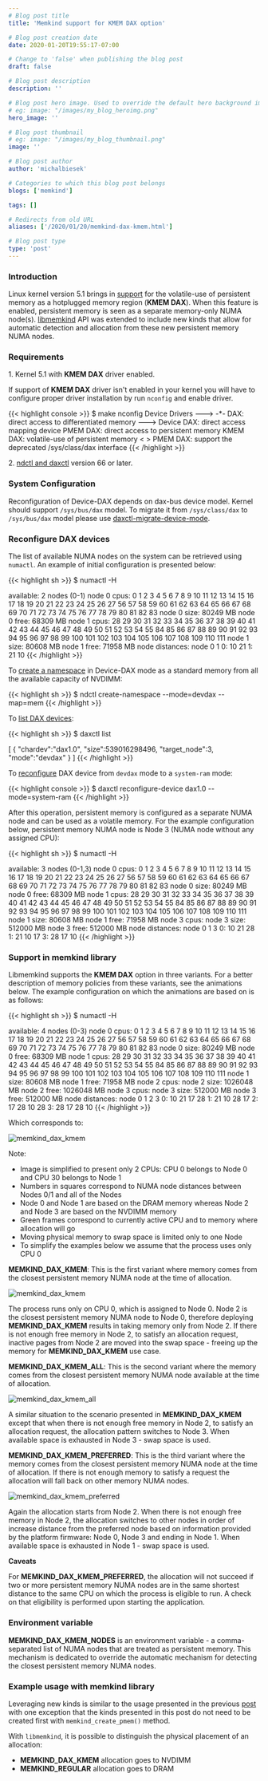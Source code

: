 ```yaml
---
# Blog post title
title: 'Memkind support for KMEM DAX option'

# Blog post creation date
date: 2020-01-20T19:55:17-07:00

# Change to 'false' when publishing the blog post
draft: false

# Blog post description
description: ''

# Blog post hero image. Used to override the default hero background image.
# eg: image: "/images/my_blog_heroimg.png"
hero_image: ''

# Blog post thumbnail
# eg: image: "/images/my_blog_thumbnail.png"
image: ''

# Blog post author
author: 'michalbiesek'

# Categories to which this blog post belongs
blogs: ['memkind']

tags: []

# Redirects from old URL
aliases: ['/2020/01/20/memkind-dax-kmem.html']

# Blog post type
type: 'post'
---
```


### Introduction

Linux kernel version 5.1 brings in [support][kernel-patch] for the volatile-use of persistent memory
as a hotplugged memory region (**KMEM DAX**).
When this feature is enabled, persistent memory is seen as a separate memory-only NUMA node(s).
[libmemkind][memkind-release] API was extended to include new kinds that allow for automatic detection and allocation
from these new persistent memory NUMA nodes.

### Requirements

<span>1.</span> Kernel 5.1 with **KMEM DAX** driver enabled.

If support of **KMEM DAX** driver isn't enabled in your kernel you will have to configure
proper driver installation by run `nconfig` and enable driver.

{{< highlight console >}}
$ make nconfig
Device Drivers --->
-\*- DAX: direct access to differentiated memory --->
<M> Device DAX: direct access mapping device
<M> PMEM DAX: direct access to persistent memory
<M> KMEM DAX: volatile-use of persistent memory
< > PMEM DAX: support the deprecated /sys/class/dax interface
{{< /highlight >}}

<span>2.</span> [ndctl and daxctl][ndctl-release] version 66 or later.

### System Configuration

Reconfiguration of Device-DAX depends on dax-bus device model.
Kernel should support `/sys/bus/dax` model. To migrate it from
`/sys/class/dax` to `/sys/bus/dax` model please use [daxctl-migrate-device-mode][daxctl-migrate-device-model].

### Reconfigure DAX devices

The list of available NUMA nodes on the system can be retrieved using `numactl`.
An example of initial configuration is presented below:

{{< highlight sh >}}
$ numactl -H

available: 2 nodes (0-1)
node 0 cpus: 0 1 2 3 4 5 6 7 8 9 10 11 12 13 14 15 16 17 18 19 20 21 22 23 24 25 26 27 56 57 58 59 60 61 62 63 64 65 66 67 68 69 70 71 72 73 74 75 76 77 78 79 80 81 82 83
node 0 size: 80249 MB
node 0 free: 68309 MB
node 1 cpus: 28 29 30 31 32 33 34 35 36 37 38 39 40 41 42 43 44 45 46 47 48 49 50 51 52 53 54 55 84 85 86 87 88 89 90 91 92 93 94 95 96 97 98 99 100 101 102 103 104 105 106 107 108 109 110 111
node 1 size: 80608 MB
node 1 free: 71958 MB
node distances:
node 0 1
0: 10 21
1: 21 10
{{< /highlight >}}

To [create a namespace][ndctl-create-namespace] in Device-DAX mode as a standard memory from all the available capacity of NVDIMM:

{{< highlight sh >}}
$ ndctl create-namespace --mode=devdax --map=mem
{{< /highlight >}}

To [list DAX devices][daxctl-list]:

{{< highlight sh >}}
$ daxctl list

[
{
"chardev":"dax1.0",
"size":539016298496,
"target_node":3,
"mode":"devdax"
}
]
{{< /highlight >}}

To [reconfigure][daxctl-reconfigure-device] DAX device from `devdax` mode to a `system-ram` mode:

{{< highlight console >}}
$ daxctl reconfigure-device dax1.0 --mode=system-ram
{{< /highlight >}}

After this operation, persistent memory is configured as a separate NUMA node and can be used as a volatile memory.
For the example configuration below, persistent memory NUMA node is Node 3 (NUMA node without any assigned CPU):

{{< highlight sh >}}
$ numactl -H

available: 3 nodes (0-1,3)
node 0 cpus: 0 1 2 3 4 5 6 7 8 9 10 11 12 13 14 15 16 17 18 19 20 21 22 23 24 25 26 27 56 57 58 59 60 61 62 63 64 65 66 67 68 69 70 71 72 73 74 75 76 77 78 79 80 81 82 83
node 0 size: 80249 MB
node 0 free: 68309 MB
node 1 cpus: 28 29 30 31 32 33 34 35 36 37 38 39 40 41 42 43 44 45 46 47 48 49 50 51 52 53 54 55 84 85 86 87 88 89 90 91 92 93 94 95 96 97 98 99 100 101 102 103 104 105 106 107 108 109 110 111
node 1 size: 80608 MB
node 1 free: 71958 MB
node 3 cpus:
node 3 size: 512000 MB
node 3 free: 512000 MB
node distances:
node 0 1 3
0: 10 21 28
1: 21 10 17
3: 28 17 10
{{< /highlight >}}

### Support in memkind library

Libmemkind supports the **KMEM DAX** option in three variants.
For a better description of memory policies from these variants, see the animations below.
The example configuration on which the animations are based on is as follows:

{{< highlight sh >}}
$ numactl -H

available: 4 nodes (0-3)
node 0 cpus: 0 1 2 3 4 5 6 7 8 9 10 11 12 13 14 15 16 17 18 19 20 21 22 23 24 25 26 27 56 57 58 59 60 61 62 63 64 65 66 67 68 69 70 71 72 73 74 75 76 77 78 79 80 81 82 83
node 0 size: 80249 MB
node 0 free: 68309 MB
node 1 cpus: 28 29 30 31 32 33 34 35 36 37 38 39 40 41 42 43 44 45 46 47 48 49 50 51 52 53 54 55 84 85 86 87 88 89 90 91 92 93 94 95 96 97 98 99 100 101 102 103 104 105 106 107 108 109 110 111
node 1 size: 80608 MB
node 1 free: 71958 MB
node 2 cpus:
node 2 size: 1026048 MB
node 2 free: 1026048 MB
node 3 cpus:
node 3 size: 512000 MB
node 3 free: 512000 MB
node distances:
node 0 1 2 3
0: 10 21 17 28
1: 21 10 28 17
2: 17 28 10 28
3: 28 17 28 10
{{< /highlight >}}

Which corresponds to:

![memkind_dax_kmem](/images/posts/memkind_dax_kmem_config.png)

Note:

- Image is simplified to present only 2 CPUs: CPU 0 belongs to Node 0 and CPU 30 belongs to Node 1
- Numbers in squares correspond to NUMA node distances between Nodes 0/1 and all of the Nodes
- Node 0 and Node 1 are based on the DRAM memory whereas Node 2 and Node 3 are based on the NVDIMM memory
- Green frames correspond to currently active CPU and to memory where allocation will go
- Moving physical memory to swap space is limited only to one Node
- To simplify the examples below we assume that the process uses only CPU 0

**MEMKIND_DAX_KMEM**:
This is the first variant where memory comes from the closest persistent memory NUMA node
at the time of allocation.

![memkind_dax_kmem](/images/posts/memkind_dax_kmem.gif)

The process runs only on CPU 0, which is assigned to Node 0. Node 2 is the closest persistent memory NUMA node to Node 0,
therefore deploying **MEMKIND_DAX_KMEM** results in taking memory only from Node 2. If there is not enough free memory in Node 2,
to satisfy an allocation request, inactive pages from Node 2 are moved into the swap space - freeing up the memory for
**MEMKIND_DAX_KMEM** use case.

**MEMKIND_DAX_KMEM_ALL**:
This is the second variant where the memory comes from the closest persistent memory NUMA node
available at the time of allocation.

![memkind_dax_kmem_all](/images/posts/memkind_dax_kmem_all.gif)

A similar situation to the scenario presented in **MEMKIND_DAX_KMEM** except that when there is not enough free
memory in Node 2, to satisfy an allocation request, the allocation pattern switches to Node 3. When available space is
exhausted in Node 3 - swap space is used.

**MEMKIND_DAX_KMEM_PREFERRED**:
This is the third variant where the memory comes from the closest persistent memory NUMA node at the time
of allocation. If there is not enough memory to satisfy a request the allocation will fall back on other memory
NUMA nodes.

![memkind_dax_kmem_preferred](/images/posts/memkind_dax_kmem_preferred.gif)

Again the allocation starts from Node 2. When there is not enough free memory in Node 2, the allocation switches to other
nodes in order of increase distance from the preferred node based on information provided by the platform firmware:
Node 0, Node 3 and ending in Node 1. When available space is exhausted in Node 1 - swap space is used.

**Caveats**

For **MEMKIND_DAX_KMEM_PREFERRED**, the allocation will not succeed if two or more
persistent memory NUMA nodes are in the same shortest distance to the same CPU on which the process is eligible to run.
A check on that eligibility is performed upon starting the application.

### Environment variable

**MEMKIND_DAX_KMEM_NODES** is an environment variable - a comma-separated list of NUMA nodes that
are treated as persistent memory. This mechanism is dedicated to override the automatic
mechanism for detecting the closest persistent memory NUMA nodes.

### Example usage with memkind library

Leveraging new kinds is similar to the usage presented in the previous [post][memkind-basic-usage-post]
with one exception that the kinds presented in this post do not need to be created first with `memkind_create_pmem()` method.

With `libmemkind`, it is possible to distinguish the physical placement of an allocation:

- **MEMKIND_DAX_KMEM** allocation goes to NVDIMM
- **MEMKIND_REGULAR** allocation goes to DRAM

[kernel-patch]: https://patchwork.kernel.org/cover/10829019/
[ndctl-release]: https://github.com/pmem/ndctl/releases
[daxctl-migrate-device-model]: https://pmem.io/ndctl/daxctl-migrate-device-model.html
[daxctl-list]: https://pmem.io/ndctl/daxctl-list.html
[daxctl-reconfigure-device]: https://pmem.io/ndctl/daxctl-reconfigure-device.html
[ndctl-create-namespace]: https://pmem.io/ndctl/ndctl-create-namespace.html
[memkind-release]: https://github.com/memkind/memkind/releases/tag/v1.10.0
[memkind-basic-usage-post]: https://pmem.io/blog/2020/01/introduction-to-libmemkind
